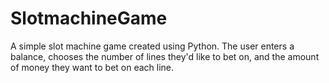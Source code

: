 # SlotmachineGame
A simple slot machine game created using Python. The user enters a balance, chooses the number of lines they'd like to bet on, and the amount of money they want to bet on each line.
